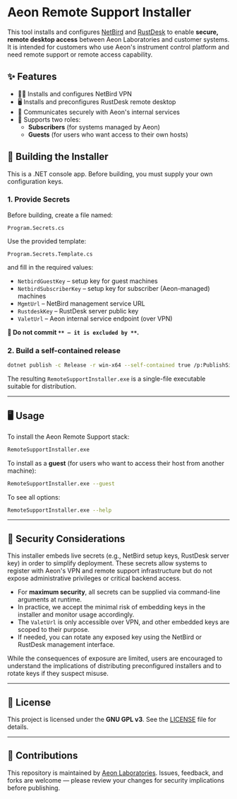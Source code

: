 # Aeon Remote Support Installer

This tool installs and configures [NetBird](https://netbird.io) and [RustDesk](https://rustdesk.com) to enable **secure, remote desktop access** between Aeon Laboratories and customer systems. It is intended for customers who use Aeon's instrument control platform and need remote support or remote access capability.

## ✨ Features

- 👨‍💻 Installs and configures NetBird VPN
- 🖥 Installs and preconfigures RustDesk remote desktop
- 🔐 Communicates securely with Aeon's internal services
- 🧹 Supports two roles:
  - **Subscribers** (for systems managed by Aeon)
  - **Guests** (for users who want access to their own hosts)

## 🔧 Building the Installer

This is a .NET console app. Before building, you must supply your own configuration keys.

### 1. Provide Secrets

Before building, create a file named:

```
Program.Secrets.cs
```

Use the provided template:

```
Program.Secrets.Template.cs
```

and fill in the required values:

- `NetbirdGuestKey` – setup key for guest machines
- `NetbirdSubscriberKey` – setup key for subscriber (Aeon-managed) machines
- `MgmtUrl` – NetBird management service URL
- `RustdeskKey` – RustDesk server public key
- `ValetUrl` – Aeon internal service endpoint (over VPN)

**🚫 Do not commit **``** — it is excluded by **``**.**

### 2. Build a self-contained release

```bash
dotnet publish -c Release -r win-x64 --self-contained true /p:PublishSingleFile=true
```

The resulting `RemoteSupportInstaller.exe` is a single-file executable suitable for distribution.

---

## 🖥 Usage

To install the Aeon Remote Support stack:

```bash
RemoteSupportInstaller.exe
```

To install as a **guest** (for users who want to access their host from another machine):

```bash
RemoteSupportInstaller.exe --guest
```

To see all options:

```bash
RemoteSupportInstaller.exe --help
```

---

## 🔐 Security Considerations

This installer embeds live secrets (e.g., NetBird setup keys, RustDesk server key) in order to simplify deployment. These secrets allow systems to register with Aeon's VPN and remote support infrastructure but do not expose administrative privileges or critical backend access.

- For **maximum security**, all secrets can be supplied via command-line arguments at runtime.
- In practice, we accept the minimal risk of embedding keys in the installer and monitor usage accordingly.
- The `ValetUrl` is only accessible over VPN, and other embedded keys are scoped to their purpose.
- If needed, you can rotate any exposed key using the NetBird or RustDesk management interface.

While the consequences of exposure are limited, users are encouraged to understand the implications of distributing preconfigured installers and to rotate keys if they suspect misuse.

---

## 📜 License

This project is licensed under the **GNU GPL v3**. See the [LICENSE](LICENSE) file for details.

---

## 🤝 Contributions

This repository is maintained by [Aeon Laboratories](https://www.aeonlaboratories.com/). Issues, feedback, and forks are welcome — please review your changes for security implications before publishing.

